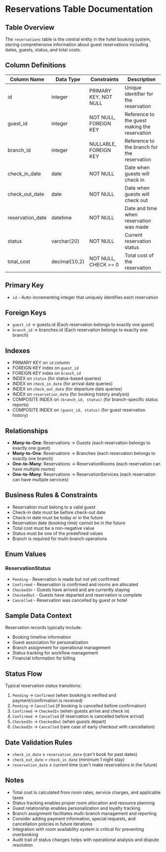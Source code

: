 # Reservations Table Documentation

## Table Overview
The `reservations` table is the central entity in the hotel booking system, storing comprehensive information about guest reservations including dates, guests, status, and total costs.

## Column Definitions

| Column Name | Data Type | Constraints | Description |
|-------------|-----------|-------------|-------------|
| id | integer | PRIMARY KEY, NOT NULL | Unique identifier for the reservation |
| guest_id | integer | NOT NULL, FOREIGN KEY | Reference to the guest making the reservation |
| branch_id | integer | NULLABLE, FOREIGN KEY | Reference to the branch for the reservation |
| check_in_date | date | NOT NULL | Date when guests will check in |
| check_out_date | date | NOT NULL | Date when guests will check out |
| reservation_date | datetime | NOT NULL | Date and time when reservation was made |
| status | varchar(20) | NOT NULL | Current reservation status |
| total_cost | decimal(10,2) | NOT NULL, CHECK >= 0 | Total cost of the reservation |

## Primary Key
- `id` - Auto-incrementing integer that uniquely identifies each reservation

## Foreign Keys
- `guest_id` → guests.id (Each reservation belongs to exactly one guest)
- `branch_id` → branches.id (Each reservation belongs to exactly one branch)

## Indexes
- PRIMARY KEY on `id` column
- FOREIGN KEY index on `guest_id`
- FOREIGN KEY index on `branch_id`
- INDEX on `status` (for status-based queries)
- INDEX on `check_in_date` (for arrival date queries)
- INDEX on `check_out_date` (for departure date queries)
- INDEX on `reservation_date` (for booking history analysis)
- COMPOSITE INDEX on `(branch_id, status)` (for branch-specific status reports)
- COMPOSITE INDEX on `(guest_id, status)` (for guest reservation history)

## Relationships
- **Many-to-One**: Reservations → Guests (each reservation belongs to exactly one guest)
- **Many-to-One**: Reservations → Branches (each reservation belongs to exactly one branch)
- **One-to-Many**: Reservations → ReservationRooms (each reservation can have multiple rooms)
- **One-to-Many**: Reservations → ReservationServices (each reservation can have multiple services)

## Business Rules & Constraints
- Reservation must belong to a valid guest
- Check-in date must be before check-out date
- Check-in date must be today or in the future
- Reservation date (booking time) cannot be in the future
- Total cost must be a non-negative value
- Status must be one of the predefined values
- Branch is required for multi-branch operations

## Enum Values

### ReservationStatus
- `Pending` - Reservation is made but not yet confirmed
- `Confirmed` - Reservation is confirmed and rooms are allocated
- `CheckedIn` - Guests have arrived and are currently staying
- `CheckedOut` - Guests have departed and reservation is complete
- `Cancelled` - Reservation was cancelled by guest or hotel

## Sample Data Context
Reservation records typically include:
- Booking timeline information
- Guest association for personalization
- Branch assignment for operational management
- Status tracking for workflow management
- Financial information for billing

## Status Flow
Typical reservation status transitions:
1. `Pending` → `Confirmed` (when booking is verified and payment/confirmation is received)
2. `Pending` → `Cancelled` (if booking is cancelled before confirmation)
3. `Confirmed` → `CheckedIn` (when guests arrive and check in)
4. `Confirmed` → `Cancelled` (if reservation is cancelled before arrival)
5. `CheckedIn` → `CheckedOut` (when guests depart)
6. `CheckedIn` → `Cancelled` (rare case of early checkout with cancellation)

## Date Validation Rules
- `check_in_date` ≥ `reservation_date` (can't book for past dates)
- `check_out_date` > `check_in_date` (minimum 1 night stay)
- `reservation_date` ≤ current time (can't make reservations in the future)

## Notes
- Total cost is calculated from room rates, service charges, and applicable taxes
- Status tracking enables proper room allocation and resource planning
- Guest relationship enables personalization and loyalty tracking
- Branch assignment facilitates multi-branch management and reporting
- Consider adding payment information, special requests, and cancellation policies in future iterations
- Integration with room availability system is critical for preventing overbooking
- Audit trail of status changes helps with operational analysis and dispute resolution